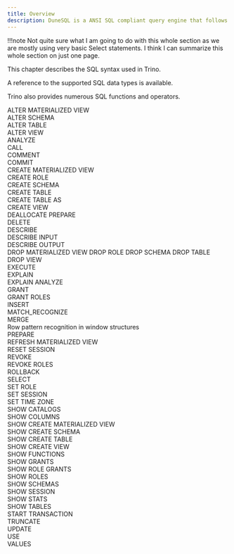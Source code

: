 ```yaml
---
title: Overview
description: DuneSQL is a ANSI SQL compliant query engine that follows the standard SQL syntax.
---
```


!!!note
    Not quite sure what I am going to do with this whole section as we are mostly using very basic Select statements.
    I think I can summarize this whole section on just one page. 

This chapter describes the SQL syntax used in Trino.

A reference to the supported SQL data types is available.

Trino also provides numerous SQL functions and operators.

ALTER MATERIALIZED VIEW  
ALTER SCHEMA  
ALTER TABLE  
ALTER VIEW  
ANALYZE  
CALL  
COMMENT  
COMMIT  
CREATE MATERIALIZED VIEW  
CREATE ROLE  
CREATE SCHEMA  
CREATE TABLE  
CREATE TABLE AS  
CREATE VIEW  
DEALLOCATE PREPARE  
DELETE  
DESCRIBE  
DESCRIBE INPUT  
DESCRIBE OUTPUT  
DROP MATERIALIZED VIEW
DROP ROLE
DROP SCHEMA
DROP TABLE
DROP VIEW  
EXECUTE  
EXPLAIN  
EXPLAIN ANALYZE  
GRANT  
GRANT ROLES  
INSERT  
MATCH_RECOGNIZE  
MERGE  
Row pattern recognition in window structures  
PREPARE  
REFRESH MATERIALIZED VIEW  
RESET SESSION  
REVOKE  
REVOKE ROLES  
ROLLBACK  
SELECT  
SET ROLE  
SET SESSION  
SET TIME ZONE  
SHOW CATALOGS  
SHOW COLUMNS  
SHOW CREATE MATERIALIZED VIEW  
SHOW CREATE SCHEMA  
SHOW CREATE TABLE  
SHOW CREATE VIEW  
SHOW FUNCTIONS  
SHOW GRANTS  
SHOW ROLE GRANTS  
SHOW ROLES  
SHOW SCHEMAS  
SHOW SESSION  
SHOW STATS  
SHOW TABLES  
START TRANSACTION  
TRUNCATE  
UPDATE  
USE  
VALUES  